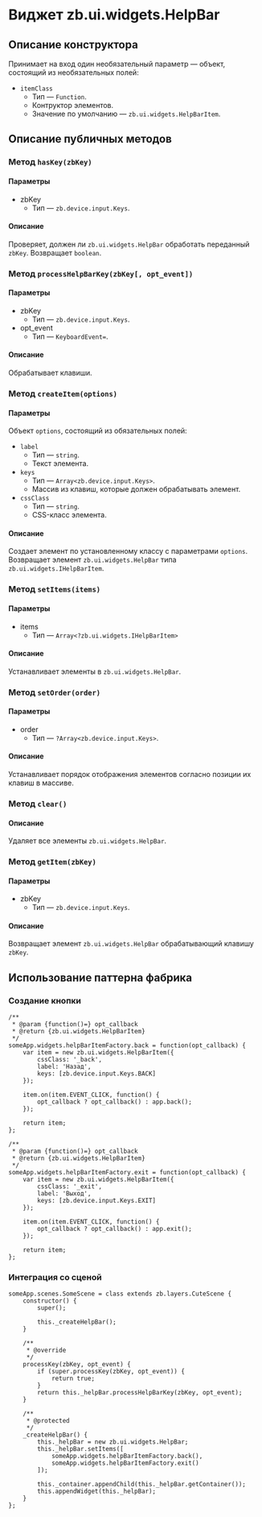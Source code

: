 # Виджет zb.ui.widgets.HelpBar

## Описание конструктора
Принимает на вход один необязательный параметр — объект, состоящий из необязательных полей:

* `itemClass`
	* Тип — `Function`.
	* Контруктор элементов.
	* Значение по умолчанию — `zb.ui.widgets.HelpBarItem`.

## Описание публичных методов

### Метод `hasKey(zbKey)`

#### Параметры
* zbKey
	* Тип — `zb.device.input.Keys`.

#### Описание
Проверяет, должен ли `zb.ui.widgets.HelpBar` обработать переданный `zbKey`.
Возвращает `boolean`.

### Метод `processHelpBarKey(zbKey[, opt_event])`

#### Параметры
* zbKey
	* Тип — `zb.device.input.Keys`.
* opt_event
	* Тип — `KeyboardEvent=`.

#### Описание
Обрабатывает клавиши.

### Метод `createItem(options)`

#### Параметры
Объект `options`, состоящий из обязательных полей:

* `label`
	* Тип — `string`.
	* Текст элемента.
* `keys`
	* Тип — `Array<zb.device.input.Keys>`.
	* Массив из клавиш, которые должен обрабатывать элемент.
* `cssClass`
	* Тип — `string`.
	* CSS-класс элемента.

#### Описание
Создает элемент по установленному классу с параметрами `options`.
Возвращает элемент `zb.ui.widgets.HelpBar` типа `zb.ui.widgets.IHelpBarItem`.

### Метод `setItems(items)`

#### Параметры
* items
	* Тип — `Array<?zb.ui.widgets.IHelpBarItem>`

#### Описание
Устанавливает элементы в `zb.ui.widgets.HelpBar`.

### Метод `setOrder(order)`

#### Параметры
* order
	* Тип — `?Array<zb.device.input.Keys>`.

#### Описание
Устанавливает порядок отображения элементов согласно позиции их клавиш в массиве.

### Метод `clear()`

#### Описание
Удаляет все элементы `zb.ui.widgets.HelpBar`.

### Метод `getItem(zbKey)`

#### Параметры
* zbKey
	* Тип — `zb.device.input.Keys`.

#### Описание
Возвращает элемент `zb.ui.widgets.HelpBar` обрабатывающий клавишу `zbKey`.

## Использование паттерна фабрика

### Создание кнопки

    /**
     * @param {function()=} opt_callback
     * @return {zb.ui.widgets.HelpBarItem}
     */
    someApp.widgets.helpBarItemFactory.back = function(opt_callback) {
        var item = new zb.ui.widgets.HelpBarItem({
            cssClass: '_back',
            label: 'Назад',
            keys: [zb.device.input.Keys.BACK]
        });

        item.on(item.EVENT_CLICK, function() {
            opt_callback ? opt_callback() : app.back();
        });

        return item;
    };

    /**
     * @param {function()=} opt_callback
     * @return {zb.ui.widgets.HelpBarItem}
     */
    someApp.widgets.helpBarItemFactory.exit = function(opt_callback) {
        var item = new zb.ui.widgets.HelpBarItem({
            cssClass: '_exit',
            label: 'Выход',
            keys: [zb.device.input.Keys.EXIT]
        });

        item.on(item.EVENT_CLICK, function() {
            opt_callback ? opt_callback() : app.exit();
        });

        return item;
    };

### Интеграция со сценой

    someApp.scenes.SomeScene = class extends zb.layers.CuteScene {
        constructor() {
            super();
        
            this._createHelpBar();
        }

        /**
         * @override
         */
        processKey(zbKey, opt_event) {
            if (super.processKey(zbKey, opt_event)) {
                return true;
            }
            return this._helpBar.processHelpBarKey(zbKey, opt_event);
        }

        /**
         * @protected
         */
        _createHelpBar() {
            this._helpBar = new zb.ui.widgets.HelpBar;
            this._helpBar.setItems([
                someApp.widgets.helpBarItemFactory.back(),
                someApp.widgets.helpBarItemFactory.exit()
            ]);

            this._container.appendChild(this._helpBar.getContainer());
            this.appendWidget(this._helpBar);
        }
    };
